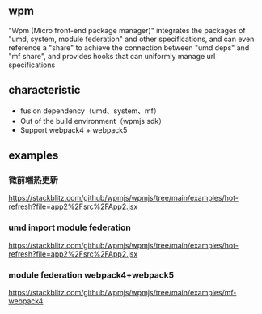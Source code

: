 ## wpm
"Wpm (Micro front-end package manager)" integrates the packages of "umd, system, module federation" and other specifications, and can even reference a "share" to achieve the connection between "umd deps" and "mf share", and provides hooks that can uniformly manage url specifications

## characteristic
* fusion dependency（umd、system、mf）
* Out of the build environment（wpmjs sdk）
* Support webpack4 + webpack5

## examples
### 微前端热更新
https://stackblitz.com/github/wpmjs/wpmjs/tree/main/examples/hot-refresh?file=app2%2Fsrc%2FApp2.jsx

### umd import module federation
https://stackblitz.com/github/wpmjs/wpmjs/tree/main/examples/hot-refresh?file=app2%2Fsrc%2FApp2.jsx

### module federation webpack4+webpack5
https://stackblitz.com/github/wpmjs/wpmjs/tree/main/examples/mf-webpack4